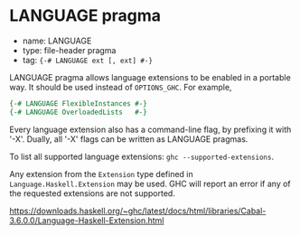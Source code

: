 # LANGUAGE pragma

- name: LANGUAGE
- type: file-header pragma
- tag: `{-# LANGUAGE ext [, ext] #-}`

LANGUAGE pragma allows language extensions to be enabled in a portable way. It should be used instead of `OPTIONS_GHC`. For example,

```hs
{-# LANGUAGE FlexibleInstances #-}
{-# LANGUAGE OverloadedLists   #-}
```

Every language extension also has a command-line flag, by prefixing it with '-X'. Dually, all '-X' flags can be written as LANGUAGE pragmas.

To list all supported language extensions: `ghc --supported-extensions`.

Any extension from the `Extension` type defined in `Language.Haskell.Extension` may be used. GHC will report an error if any of the requested extensions are not supported.

https://downloads.haskell.org/~ghc/latest/docs/html/libraries/Cabal-3.6.0.0/Language-Haskell-Extension.html
